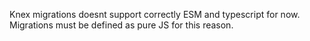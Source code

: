 Knex migrations doesnt support correctly ESM and typescript for now.
Migrations must be defined as pure JS for this reason.